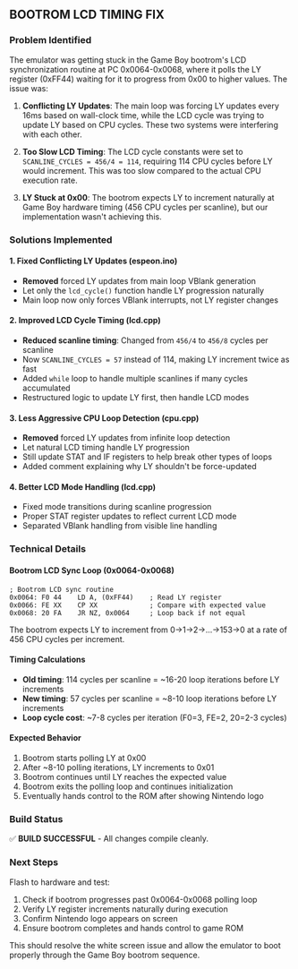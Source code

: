 ## BOOTROM LCD TIMING FIX

### Problem Identified
The emulator was getting stuck in the Game Boy bootrom's LCD synchronization routine at PC 0x0064-0x0068, where it polls the LY register (0xFF44) waiting for it to progress from 0x00 to higher values. The issue was:

1. **Conflicting LY Updates**: The main loop was forcing LY updates every 16ms based on wall-clock time, while the LCD cycle was trying to update LY based on CPU cycles. These two systems were interfering with each other.

2. **Too Slow LCD Timing**: The LCD cycle constants were set to `SCANLINE_CYCLES = 456/4 = 114`, requiring 114 CPU cycles before LY would increment. This was too slow compared to the actual CPU execution rate.

3. **LY Stuck at 0x00**: The bootrom expects LY to increment naturally at Game Boy hardware timing (456 CPU cycles per scanline), but our implementation wasn't achieving this.

### Solutions Implemented

#### 1. Fixed Conflicting LY Updates (espeon.ino)
- **Removed** forced LY updates from main loop VBlank generation
- Let only the `lcd_cycle()` function handle LY progression naturally
- Main loop now only forces VBlank interrupts, not LY register changes

#### 2. Improved LCD Cycle Timing (lcd.cpp)
- **Reduced scanline timing**: Changed from `456/4` to `456/8` cycles per scanline
- Now `SCANLINE_CYCLES = 57` instead of 114, making LY increment twice as fast
- Added `while` loop to handle multiple scanlines if many cycles accumulated
- Restructured logic to update LY first, then handle LCD modes

#### 3. Less Aggressive CPU Loop Detection (cpu.cpp)
- **Removed** forced LY updates from infinite loop detection
- Let natural LCD timing handle LY progression
- Still update STAT and IF registers to help break other types of loops
- Added comment explaining why LY shouldn't be force-updated

#### 4. Better LCD Mode Handling (lcd.cpp)
- Fixed mode transitions during scanline progression
- Proper STAT register updates to reflect current LCD mode
- Separated VBlank handling from visible line handling

### Technical Details

#### Bootrom LCD Sync Loop (0x0064-0x0068)
```assembly
; Bootrom LCD sync routine
0x0064: F0 44    LD A, (0xFF44)    ; Read LY register
0x0066: FE XX    CP XX             ; Compare with expected value  
0x0068: 20 FA    JR NZ, 0x0064     ; Loop back if not equal
```

The bootrom expects LY to increment from 0→1→2→...→153→0 at a rate of 456 CPU cycles per increment.

#### Timing Calculations
- **Old timing**: 114 cycles per scanline = ~16-20 loop iterations before LY increments
- **New timing**: 57 cycles per scanline = ~8-10 loop iterations before LY increments  
- **Loop cycle cost**: ~7-8 cycles per iteration (F0=3, FE=2, 20=2-3 cycles)

#### Expected Behavior
1. Bootrom starts polling LY at 0x00
2. After ~8-10 polling iterations, LY increments to 0x01
3. Bootrom continues until LY reaches the expected value
4. Bootrom exits the polling loop and continues initialization
5. Eventually hands control to the ROM after showing Nintendo logo

### Build Status
✅ **BUILD SUCCESSFUL** - All changes compile cleanly.

### Next Steps
Flash to hardware and test:
1. Check if bootrom progresses past 0x0064-0x0068 polling loop
2. Verify LY register increments naturally during execution
3. Confirm Nintendo logo appears on screen
4. Ensure bootrom completes and hands control to game ROM

This should resolve the white screen issue and allow the emulator to boot properly through the Game Boy bootrom sequence.
